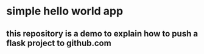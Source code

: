 # simple hello world app
## this repository is a demo to explain how to push a flask project to github.com